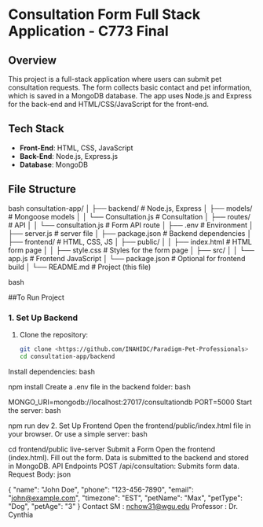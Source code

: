 # Consultation Form Full Stack Application - C773 Final

## Overview
This project is a full-stack application where users can submit pet consultation requests. The form collects basic contact and pet information, which is saved in a MongoDB database. The app uses Node.js and Express for the back-end and HTML/CSS/JavaScript for the front-end.

## Tech Stack
- **Front-End**: HTML, CSS, JavaScript
- **Back-End**: Node.js, Express.js
- **Database**: MongoDB

## File Structure   
bash
consultation-app/
│
├── backend/                        # Node.js, Express
│   ├── models/                     # Mongoose models
│   │   └── Consultation.js         # Consultation
│   ├── routes/                     # API 
│   │   └── consultation.js         # Form API route
│   ├── .env                        # Environment
│   ├── server.js                   # server file
│   ├── package.json                # Backend dependencies
│
├── frontend/                       # HTML, CSS, JS
│   ├── public/
│   │   ├── index.html              # HTML form page
│   │   ├── style.css               # Styles for the form page
│   ├── src/
│   │   └── app.js                  # Frontend JavaScript
│   └── package.json                # Optional for frontend build
│
└── README.md                       # Project (this file)

bash

##To Run Project

### 1. Set Up Backend
1. Clone the repository:
   ```bash
   git clone <https://github.com/INAHIDC/Paradigm-Pet-Professionals>
   cd consultation-app/backend
Install dependencies:
bash

npm install
Create a .env file in the backend folder:
bash

MONGO_URI=mongodb://localhost:27017/consultationdb
PORT=5000
Start the server:
bash

npm run dev
2. Set Up Frontend
Open the frontend/public/index.html file in your browser.
Or use a simple server:
bash

cd frontend/public
live-server
Submit a Form
Open the frontend (index.html).
Fill out the form.
Data is submitted to the backend and stored in MongoDB.
API Endpoints
POST /api/consultation: Submits form data.
Request Body:
json

{
  "name": "John Doe",
  "phone": "123-456-7890",
  "email": "john@example.com",
  "timezone": "EST",
  "petName": "Max",
  "petType": "Dog",
  "petAge": "3"
}
Contact
SM : nchow31@wgu.edu
Professor : Dr. Cynthia 






